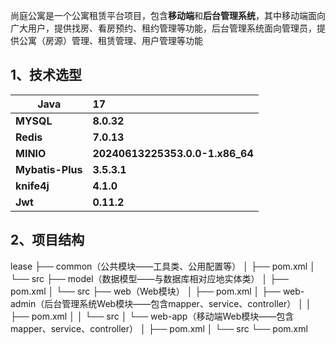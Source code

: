 尚庭公寓是一个公寓租赁平台项目，包含**移动端**和**后台管理系统**，其中移动端面向广大用户，提供找房、看房预约、租约管理等功能，后台管理系统面向管理员，提供公寓（房源）管理、租赁管理、用户管理等功能
## 1、技术选型

| **Java**         | **17**                          |
| ---------------- | :------------------------------ |
| **MYSQL**        | **8.0.32**                      |
| **Redis**        | **7.0.13**                      |
| **MINIO**        | **20240613225353.0.0-1.x86_64** |
| **Mybatis-Plus** | **3.5.3.1**                     |
| **knife4j**      | **4.1.0**                       |
| **Jwt**          | **0.11.2**                      |

## 2、项目结构

lease
├── common（公共模块——工具类、公用配置等）
│   ├── pom.xml
│   └── src
├── model（数据模型——与数据库相对应地实体类）
│   ├── pom.xml
│   └── src
├── web（Web模块）
│   ├── pom.xml
│   ├── web-admin（后台管理系统Web模块——包含mapper、service、controller）
│   │   ├── pom.xml
│   │   └── src
│   └── web-app（移动端Web模块——包含mapper、service、controller）
│       ├── pom.xml
│       └── src
└── pom.xml
